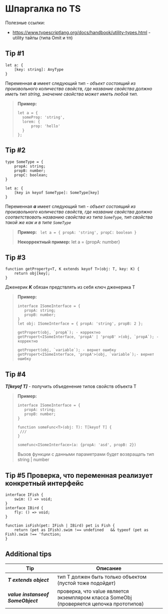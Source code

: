 # Шпаргалка по TS
Полезные ссылки:
- https://www.typescriptlang.org/docs/handbook/utility-types.html - utility тайпы (типа Omit и тп)
## Tip #1
```
let a: {
    [key: string]: AnyType
}
```
Переменная ***a*** имеет следующий тип - *объект состоящий из произвольного количества свойств, где название свойства должно иметь тип string, значение свойства может иметь любой тип.*
> **Пример:**
> ```
> let a = { 
>   someProp: 'string', 
>   lorem: { 
>       prop: 'hello' 
>   }
> };
> ```

## Tip #2
```
type SomeType = {
    propA: string;
    propB: number;
    propC: boolean;
}

let a: {
    [key in keyof SomeType]: SomeType[key]
}
```

Переменная ***a*** имеет следующий тип - *объект состоящий из произвольного количества свойств, где название свойства
должно соответствовать названию свойства из типа ```SomeType```, тип свойства такой же как и в типе ```SomeType```*
> **Пример:** ``` let a = { propA: 'string', propC: boolean }```
>
> **Некорректный пример:**  let a = {propA: number}

## Tip #3

```
function getProperty<T, K extends keyof T>(obj: T, key: K) {
    return obj[key];
}
```

Дженерик ***K*** обязан предствлять из себя ключ дженерика T
> **Пример:**
> ``` 
> interface ISomeInterface = {
>    propA: string;
>    propB: number;
> }
> let obj: ISomeInterface = { propA: 'string', propB: 2 };
> 
> getPropert(obj, `propA`); - корректно
> getPropert<ISomeInterface, 'propA' | 'propB' >(obj, `propA`); - корректно
> 
> getPropert(obj, `variable`); - вернет ошибку
> getPropert<ISomeInterface, 'propA'>(obj, `variable`);- вернет ошибку
> 
> ```
## Tip #4
***T[keyof T]*** - получить объеденение типов свойств объекта T
>  **Пример:**
> ```
> interface ISomeInterface = {
>    propA: string;
>    propB: number;
> }
> 
> function someFunc<T>(obj: T): T[keyof T] {
>  ///
> }
> 
> someFunc<ISomeInterface>(a: {propA: 'asd', propB: 2})
> ```
> Вызов функции с данными параметрами будет возвращать тип  string | number
## Tip #5 Проверка, что переменная реализует  конкретный интерфейс
```
interface IFish {
    swim: () => void;
}
interface IBird {
    fly: () => void;
}

function isFish(pet: IFish | IBird) pet is Fish {
    return (pet as IFish).swim !== undefined   && typeof (pet as Fish).swim !== 'function;
}

```


## Additional tips
| Tip                         | Описание                                                                                 |
|-----------------------------|------------------------------------------------------------------------------------------|
| ***T extends object***      | тип T должен быть только объектом (пустой тоже подойдет)                                 |
| **_value instanseof SomeObject_** | проверка, что value является экземпляром класса SomeObj (проверяется цепочка прототипов) |
